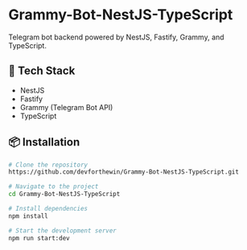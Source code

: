 # Grammy-Bot-NestJS-TypeScript
Telegram bot backend powered by NestJS, Fastify, Grammy, and TypeScript.

## 🚀 Tech Stack

- NestJS
- Fastify
- Grammy (Telegram Bot API)
- TypeScript

## 📦 Installation

```bash
# Clone the repository
https://github.com/devforthewin/Grammy-Bot-NestJS-TypeScript.git

# Navigate to the project
cd Grammy-Bot-NestJS-TypeScript

# Install dependencies
npm install

# Start the development server
npm run start:dev
